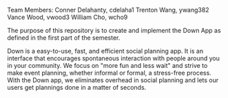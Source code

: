 Team Members:
Conner Delahanty, cdelaha1
Trenton Wang, ywang382
Vance Wood, vwood3
William Cho, wcho9

The purpose of this repository is to create and implement the Down App as
defined in the first part of the semester.

Down is a easy-to-use, fast, and efficient social planning app. It is an interface that encourages spontaneous interaction with people around you in your community. We focus on "more fun and less wait" and strive to make event planning, whether informal or formal, a stress-free process. With the Down app, we eliminates overhead in social planning and lets our users get plannings done in a matter of seconds.
